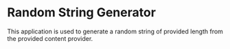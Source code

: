 # Random String Generator

This application is used to generate a random string of provided length from the provided content provider.
